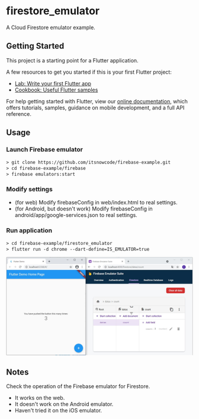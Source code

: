 # firestore_emulator

A Cloud Firestore emulator example.

## Getting Started

This project is a starting point for a Flutter application.

A few resources to get you started if this is your first Flutter project:

- [Lab: Write your first Flutter app](https://flutter.dev/docs/get-started/codelab)
- [Cookbook: Useful Flutter samples](https://flutter.dev/docs/cookbook)

For help getting started with Flutter, view our
[online documentation](https://flutter.dev/docs), which offers tutorials,
samples, guidance on mobile development, and a full API reference.


## Usage

### Launch Firebase emulator
```
> git clone https://github.com/itsnowcode/firebase-example.git
> cd firebase-example/firebase
> firebase emulators:start
```

### Modify settings
- (for web) Modify firebaseConfig in web/index.html to real settings.
- (for Android, but doesn't work) Modify firebaseConfig in android/app/google-services.json to real settings.

### Run application
```
> cd firebase-example/firestore_emulator
> flutter run -d chrome --dart-define=IS_EMULATOR=true
```

![counter app for firestore emulator](https://raw.githubusercontent.com/itsnowcode/firebase-example/images/firestore_emulator/img/firestore_emulator.jpg)

## Notes
Check the operation of the Firebase emulator for Firestore.
- It works on the web.
- It doesn't work on the Android emulator.
- Haven't tried it on the iOS emulator.
